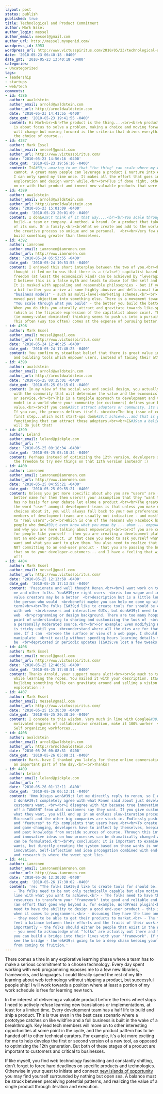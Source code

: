 ```yaml
---
layout: post
status: publish
published: true
title: Technological and Product Commitment
author: Mark Essel
author_login: messel
author_email: messel@gmail.com
author_url: http://messel.myopenid.com/
wordpress_id: 3953
wordpress_url: http://www.victusspiritus.com/2010/05/23/technological-and-product-commitment/
date: '2010-05-23 06:40:18 -0400'
date_gmt: '2010-05-23 13:40:18 -0400'
categories:
- Uncategorized
tags:
- leadership
- startups
- web/tech
comments:
- id: 4386
  author: awaldstein
  author_email: arnold@waldstein.com
  author_url: http://arnoldwaldstein.com
  date: '2010-05-23 14:41:55 -0400'
  date_gmt: '2010-05-23 19:41:55 -0400'
  content: Hi Mark<br><br>The product is the thing....<br><br>A product frame of mind
    is about focus to solve a problem, making a choice and moving forward.<br><br>Everything
    will change but moving forward is the criteria that drives everything else.<br><br>Not  belitling
    the choice of course...
- id: 4387
  author: Mark Essel
  author_email: messel@gmail.com
  author_url: http://www.victusspiritus.com/
  date: '2010-05-23 14:56:16 -0400'
  date_gmt: '2010-05-23 19:56:16 -0400'
  content: It&#39;s amazing to me that "the thing" can scale where my effort and hours
    cannot. A great many people can leverage a product I nurture into existence while
    I can only spend my time once. It makes all the effort that goes into product
    exploration and design worth while.<br><br>Plus if done right, others can build
    on or with that product and invent new valuable products that were beyond my thoughts.
- id: 4389
  author: awaldstein
  author_email: arnold@waldstein.com
  author_url: http://arnoldwaldstein.com
  date: '2010-05-23 15:01:09 -0400'
  date_gmt: '2010-05-23 20:01:09 -0400'
  content: I don&#39;t think of it that way....<br><br>You scale through what you
    build--a team or company. A method. A brand. Or a product that takes on a life
    of its own. Or a family.<br><br>What we create and add to the world are what makes
    the creative process so unique and so personal.  <br><br>Very few get to actually
    build something greater than themselves.
- id: 4392
  author: iamronen
  author_email: iamronen@iamronen.com
  author_url: http://www.iamronen.com
  date: '2010-05-24 05:53:55 -0400'
  date_gmt: '2010-05-24 10:53:55 -0400'
  content: I enjoyed this short interplay between the two of you.<br><br>The first
    thought it led me to was that there is a (false!) capitalist-based myth-idea that
    freedom (at least the economical kind) can be achieved by "leveraging others".
    I believe this is a false myth and leads to abuse (of the self and of others).
    It is masked with appealing and reasonable philosophies - but if you pursue it
    a bit further you arrive at some highly abusive and dellusional (and popular)
    "business models" - such as multi-level-marketing schemes.<br><br>Then the thought
    moved past objection into something else. There is a movement towards better -
    "You scale through what you build" - the better you build the better you scale.
    When you do this you aturally attract and gravitate towards like-spirited people
    (which is the flipside expression of the capitalist abuse coin). This is dharma.<br><br>Capitalist
    (ie money-value dominated) thinking seems to push us into a pursuit of "more".
    This often (way too often) comes at the expense of pursuing better.
- id: 4396
  author: Mark Essel
  author_email: messel@gmail.com
  author_url: http://www.victusspiritus.com/
  date: '2010-05-24 12:40:25 -0400'
  date_gmt: '2010-05-24 17:40:25 -0400'
  content: You confirm my steadfast belief that there is great value in designing
    and building tools which empower users, instead of taxing their attention.
- id: 4398
  author: awaldstein
  author_email: arnold@waldstein.com
  author_url: http://arnoldwaldstein.com
  date: '2010-05-25 00:15:01 -0400'
  date_gmt: '2010-05-25 05:15:01 -0400'
  content: In my view of the social web and social design, you actually build in concert
    with the community that will determine the value and the economics of the product
    or service.<br><br>This is a tangible approach to development and value and business
    model in a world where your community (or customers) defines your brand and your
    value.<br><br>If you can&#39;t attract adopters or community, its a non starter.
    If you can, the process defines itself. <br><br>The big issue of course is the
    first step...which most start-ups don&#39;t achieve...and that is getting something
    functioning that can attract those adopters.<br><br>I&#39;m a believer that Mark
    will do just that!
- id: 4399
  author: Leland
  author_email: leland@pickple.com
  author_url: ''
  date: '2010-05-25 00:18:34 -0400'
  date_gmt: '2010-05-25 05:18:34 -0400'
  content: Perhaps instead of optimizing the 12th version, developers should be given
    the freedom to try new things on that 12th version instead? :)
- id: 4400
  author: iamronen
  author_email: iamronen@iamronen.com
  author_url: http://www.iamronen.com
  date: '2010-05-25 04:55:21 -0400'
  date_gmt: '2010-05-25 09:55:21 -0400'
  content: Unless you get more specific about who you are "users" are (and find a
    better name for them then users!) your assumption that they "want to be empowered"
    has no basis for even debate let alone a product.<br><br>The greatest trap of
    the word "user" amongst development-teams is that unless you make more specific
    choices about it, you will always fall back to your own preferences - and most
    members of development-teams are usually not indicative - and mostly counter-indicative
    to "real users".<br><br>Which is one of the reasons why Facebook has 400 million
    people who don&#39;t even know what you mean by ... ahum ... empowering them!#!@$
    and why you are here talking about empowering!<br><br>If you are consciously aiming
    for people like yourself - then you are creating a development platform for developers
    not an end-user product. In that case you need to ask yourself what those developers
    want and what you want to give them. You also need to realize that since you are
    NOT committing to an end-user product - that you are passing the burden of doing
    that on to your developer-customers... and I have a feeling that will turn them
    off!
- id: 4404
  author: Mark Essel
  author_email: messel@gmail.com
  author_url: http://www.victusspiritus.com/
  date: '2010-05-25 12:13:58 -0400'
  date_gmt: '2010-05-25 17:13:58 -0400'
  content: 'Passionate and well thought Ronen.<br><br>I want work on tools that help
    me and other folks. You&#39;re right users  <br>is too vague and incorrect: fellow
    value creators may be a better  <br>description but is a little long. If I describe
    the person who would  <br>benefit maybe you can help me come up with a more appropriate
    term?<br><br>The folks I&#39;d like to create tools for should be comfortable
    with web  <br>browsers and interactive GUIs, but don&#39;t need to have a strong
    web  <br>programming or design background. There are too many hoops to go from  <br>that
    point of understanding to sharing and customizing the look of  <br>content from
    a personally moderated source.<br><br>For example: Even modifying Wordpress themes
    is tricky until you  <br>understand where all the divs are for that particular
    one. If I can  <br>see the surface or view of a web page, I should be able to
    manipulate  <br>it easily without spending hours learning details that will likely
    be  <br>depricated in periodic updates (I&#39;ve lost a few tweaks to theme  <br>updating).'
- id: 4406
  author: Mark Essel
  author_email: messel@gmail.com
  author_url: http://www.victusspiritus.com/
  date: '2010-05-25 12:48:51 -0400'
  date_gmt: '2010-05-25 17:48:51 -0400'
  content: Thanks Arnold, your support means alot!<br><br>So much to take in and synthesize
    while learning the ropes. You nailed it with your description. It&#39;s about
    building something folks can gravitate around and selling a vision. Wild and fun
    exploration :)
- id: 4407
  author: Mark Essel
  author_email: messel@gmail.com
  author_url: http://www.victusspiritus.com/
  date: '2010-05-25 15:38:30 -0400'
  date_gmt: '2010-05-25 20:38:30 -0400'
  content: I concede to this wisdom. Very much in line with Google&#39;s 20%. I like  <br>self
    motivated engines of collaborative creation, make it 100% worker  <br>driven effort.
    Self organizing workforces...
- id: 4408
  author: awaldstein
  author_email: arnold@waldstein.com
  author_url: http://arnoldwaldstein.com
  date: '2010-05-26 00:08:31 -0400'
  date_gmt: '2010-05-26 05:08:31 -0400'
  content: Mark..have I thanked you lately for these online conversations. They are
    an important part of the day.<br><br>Thanks!
- id: 4409
  author: Leland
  author_email: leland@pickple.com
  author_url: ''
  date: '2010-05-26 01:12:11 -0400'
  date_gmt: '2010-05-26 06:12:11 -0400'
  content: 'Hmm Disqus won&#39;t let me directly reply to ronen, so I will post here.
    I don&#39;t completely agree with what Ronen said about just developing for what
    customers want. <br><br>I disagree with him because true innovation always comes
    off a TANGENT from what customers say they want. If you give customers exactly
    what they want, you will end up in an endless slow-iteration process such as what
    Microsoft and the other big companies are stuck in. Endlessly pushing tiny improvements
    and "features" to fix complaints that users have.<br><br>To create something innovative
    and game-changing, developers have to inflect by themselves, keeping in mind current
    and past knowledge from outside sources of course. Through this inflection, new
    and innovative ideas on how processes can be dramatically changed and/or altered
    can be formulated.<br><br>My conclusion: It is important to examine what the end-user
    wants, but directly creating the system based on those wants is not the way towards
    innovation. Self-inflection and idea propagation combined with end-user feedback
    and research is where the sweet spot lies.'
- id: 4411
  author: iamronen
  author_email: iamronen@iamronen.com
  author_url: http://www.iamronen.com
  date: '2010-05-26 12:30:02 -0400'
  date_gmt: '2010-05-26 17:30:02 -0400'
  content: 're: "The folks I&#39;d like to create tools for should be... "<br><br>
    - The folks need to be not only technically capable but also motivated and in
    line with what you want to achieve.<br> - The folks need to have the time and
    resources to transform your "framework" into good and reliable end-user tools
    (an effort that goes way beyond a, for example, WordPress plugin)<br> - The folks
    need to have the ability to design a good end-user product - this is not a given
    when it comes to programmers.<br> - Assuming they have the time and resources
    - they need to be able to get their products to market.<br> - The folks need to
    feel a balance between their efforts and the fruits of their work.<br><br><br>Most
    importantly - the folks should either be people that exist in the world, or alternately
    - you need to acknowledge what "folks" are actually out there and then see fi
    you can build a bridge into their lives with your "framework". If you don&#39;t
    see the bridge - there&#39;s going to be a deep chasm keeping your "framework"
    from coming to fruition.'
---
```

<p>There comes a time in any explorative learning phase where a team has to make a serious commitment to a chosen technology. Every day spent working with web programming exposes me to a few new libraries, frameworks, and languages. I could literally spend the rest of my life learning about web technology without shipping a product, but successful people ship! I will work towards a position where at least a portion of my work schedule is free for learning new tech.   </p>
<p>In the interest of delivering a valuable product before the ferris wheel stops I need to actively refuse learning new translations or implementations, at least for a limited time. Every development team has a half life to build and ship a product. This is true even in the best case scenario where a prototype catches on like wildfire and a full business is built in the wake of a breakthrough. Key lead tech members will move on to other interesting opportunities at some point in the cycle, and the product pattern has to be handed off to other technical curators. For example, it's a lot more exciting for me to help develop the first or second version of a new tool, as opposed to optimizing the 12th generation. But both of these stages of a product are important to customers and critical to businesses.  </p>
<p>If like myself, you find web technology fascinating and constantly shifting, don't forget to force hard deadlines on specific products and technologies. Otherwise in your quest to initiate and connect <a href="http://www.victusspiritus.com/2010/04/12/connect-islands-of-value-then-get-out-of-the-way-2/">new islands of opportunity</a> you may find yourself surrounded by nothing but open sea. A balance must be struck between perceiving potential patterns, and realizing the value of a single product through iteration and execution. </p>
